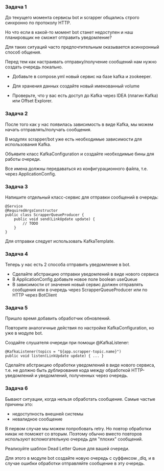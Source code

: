 ### Задача 1
До текущего момента сервисы bot и scrapper общались строго синхронно по протоколу HTTP.

Но что если в какой-то момент bot станет недоступен и наш планировщик не сможет отправить уведомление?

Для таких ситуаций часто предпочтительным оказывается асинхронный способ общения.

Перед тем как настраивать отправку/получение сообщений нам нужно создать очередь локально.
* Добавьте в compose.yml новый сервис на базе kafka и zookeeper.
* Для хранения данных создайте новый именованный volume

* Проверьте, что у вас есть доступ до Kafka через IDEA (плагин Kafka) или Offset Explorer.



### Задача 2
После того как у нас появилась зависимость в виде Kafka, мы можем начать отправлять/получать сообщения.

В модулях scrapper/bot уже есть необходимые зависимости для использования Kafka.

Объявите класс KafkaConfiguration и создайте необходимые бины для работы очереди.

Все имена должны передаваться из конфигурационного файла, т.е. через ApplicationConfig.



### Задача 3
Напишите отдельный класс-сервис для отправки сообщений в очередь:

    @Service
    @RequiredArgsConstructor
    public class ScrapperQueueProducer {
        public void send(LinkUpdate update) {
            // TODO
        }
    }

Для отправки следует использовать KafkaTemplate.



### Задача 4
Теперь у нас есть 2 способа отправить уведомление в bot.
* Сделайте абстракцию отправки уведомлений в виде нового сервиса
* В ApplicationConfig добавьте новое поле boolean useQueue
* В зависимости от значения новый сервис должен отправлять сообщения или в очередь через ScrapperQueueProducer или по HTTP через BotClient


### Задача 5
Пришло время добавить обработчик обновлений.

Повторите аналогичные действия по настройке KafkaConfiguration, но уже в модуле bot.

Создайте слушателя очереди при помощи @KafkaListener:

    @KafkaListener(topics = "${app.scrapper-topic.name}")
    public void listen(LinkUpdate update) { ... }

Сделайте абстракцию обработки уведомлений в виде нового сервиса, т.е. не должно быть дублирования кода между обработкой HTTP-уведомлений и уведомлений, полученных через очередь.



### Задача 6
Бывают ситуации, когда нельзя обработать сообщение. Самые частые причины это:
* недоступность внешней системы
* невалидное сообщение

В первом случае мы можем попробовать retry. Но повтор обработки никак не поможет со вторым. Поэтому обычно вместо повторов используют вспомогательную очередь для "плохих" сообщений.

Реализуйте шаблон Dead Letter Queue для вашей очереди.

Для этого в модуле bot создайте новую очередь с суффиксом _dlq, и в случае ошибки обработки отправляйте сообщение в эту очередь.
